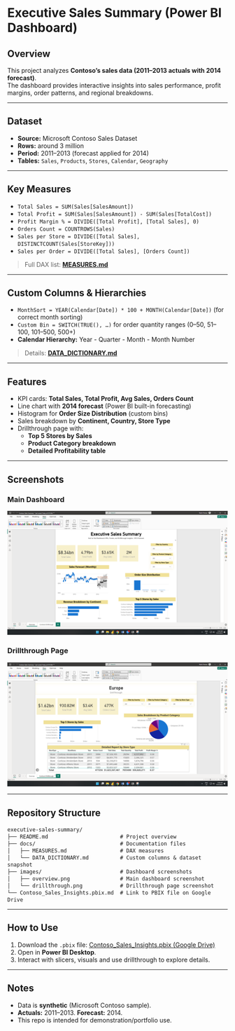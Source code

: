 # Executive Sales Summary (Power BI Dashboard)

## Overview
This project analyzes **Contoso’s sales data (2011–2013 actuals with 2014 forecast)**.  
The dashboard provides interactive insights into sales performance, profit margins, order patterns, and regional breakdowns.

---

## Dataset
- **Source:** Microsoft Contoso Sales Dataset  
- **Rows:** around 3 million  
- **Period:** 2011–2013 (forecast applied for 2014)  
- **Tables:** `Sales`, `Products`, `Stores`, `Calendar`, `Geography`

---

## Key Measures
- `Total Sales = SUM(Sales[SalesAmount])`  
- `Total Profit = SUM(Sales[SalesAmount]) - SUM(Sales[TotalCost])`  
- `Profit Margin % = DIVIDE([Total Profit], [Total Sales], 0)`  
- `Orders Count = COUNTROWS(Sales)`  
- `Sales per Store = DIVIDE([Total Sales], DISTINCTCOUNT(Sales[StoreKey]))`  
- `Sales per Order = DIVIDE([Total Sales], [Orders Count])`  

> Full DAX list: **[MEASURES.md](docs/MEASURES.md)**

---

## Custom Columns & Hierarchies
- `MonthSort = YEAR(Calendar[Date]) * 100 + MONTH(Calendar[Date])` (for correct month sorting)  
- `Custom Bin = SWITCH(TRUE(), …)` for order quantity ranges (0–50, 51–100, 101–500, 500+)  
- **Calendar Hierarchy:** Year - Quarter - Month - Month Number

> Details: **[DATA_DICTIONARY.md](docs/DATA_DICTIONARY.md)**

---

## Features
- KPI cards: **Total Sales, Total Profit, Avg Sales, Orders Count**  
- Line chart with **2014 forecast** (Power BI built-in forecasting)  
- Histogram for **Order Size Distribution** (custom bins)  
- Sales breakdown by **Continent, Country, Store Type**  
- Drillthrough page with:
  - **Top 5 Stores by Sales**
  - **Product Category breakdown**
  - **Detailed Profitability table**

---

## Screenshots
### Main Dashboard
![Overview Page](images/overview.png)

### Drillthrough Page
![Drillthrough Page](images/drillthrough.png)

---

## Repository Structure

```plaintext
executive-sales-summary/
├── README.md                       # Project overview
├── docs/                           # Documentation files
│   ├── MEASURES.md                 # DAX measures
│   └── DATA_DICTIONARY.md          # Custom columns & dataset snapshot
├── images/                         # Dashboard screenshots
│   ├── overview.png                # Main dashboard screenshot
│   └── drillthrough.png            # Drillthrough page screenshot
└── Contoso_Sales_Insights.pbix.md  # Link to PBIX file on Google Drive
```
---

## How to Use
1. Download the `.pbix` file:  [Contoso_Sales_Insights.pbix (Google Drive)](https://drive.google.com/file/d/153Bu3TIUcZsC0lIOe50sw5nfqKxJBMvu/view?usp=sharing)  
2. Open in **Power BI Desktop**.  
3. Interact with slicers, visuals and use drillthrough to explore details.

---

## Notes
- Data is **synthetic** (Microsoft Contoso sample).  
- **Actuals:** 2011–2013. **Forecast:** 2014.  
- This repo is intended for demonstration/portfolio use.
